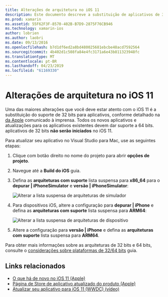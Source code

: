 ```yaml
---
title: Alterações de arquitetura no iOS 11
description: Este documento descreve a substituição de aplicativos de 32 bits no iOS 11. Ele discute como atualizar os aplicativos para arquiteturas de 64 bits de destino.
ms.prod: xamarin
ms.assetid: 55F62F3F-8570-402B-B7D9-2875F76CB946
ms.technology: xamarin-ios
author: lobrien
ms.author: laobri
ms.date: 09/13/2016
ms.openlocfilehash: b7d1df6ed2a8bd480025681ebcbe48acd7592564
ms.sourcegitcommit: 4b402d1c508fa84e4fc3171a6e43b811323948fc
ms.translationtype: MT
ms.contentlocale: pt-BR
ms.lasthandoff: 04/23/2019
ms.locfileid: "61169330"
---
```

# <a name="architecture-changes-in-ios-11"></a>Alterações de arquitetura no iOS 11

Uma das maiores alterações que você deve estar atento com o iOS 11 é a substituição do suporte de 32 bits para aplicativos, conforme detalhado na [da Apple](https://developer.apple.com/news/?id=06282017b) comunicado à imprensa. Todos os novos aplicativos e atualizações para os aplicativos existentes devem dar suporte a 64 bits. aplicativos de 32 bits **não serão iniciados** no iOS 11.

Para atualizar seu aplicativo no Visual Studio para Mac, use as seguintes etapas:

1. Clique com botão direito no nome do projeto para abrir **opções de projeto**.
2. Navegue até a **Build do iOS** guia.
3. Defina as **arquiteturas com suporte** lista suspensa para **x86_64** para o **depurar | iPhoneSimulator** e **versão | iPhoneSimulator**:

    ![Alterar a lista suspensa de arquiteturas de simulador](architecture-changes-images/image1.png)

4. Para dispositivos iOS, altere a configuração para **depurar | iPhone** e defina as **arquiteturas com suporte** lista suspensa para **ARM64**:

    ![Alterar a lista suspensa de arquiteturas de dispositivo](architecture-changes-images/image2.png)

5. Altere a configuração para **versão | iPhone** e defina as **arquiteturas com suporte** lista suspensa para **ARM64**.

Para obter mais informações sobre as arquiteturas de 32 bits e 64 bits, consulte o [considerações sobre plataformas de 32/64 bits](~/cross-platform/macios/32-and-64/index.md#ios) guia.

## <a name="related-links"></a>Links relacionados

- [O que há de novo no iOS 11 (Apple)](https://developer.apple.com/ios/)
- [Página de Store de aplicativo atualizado do produto (Apple)](https://developer.apple.com/app-store/product-page/)
- [Atualizar seu aplicativo para iOS 11 (WWDC) (vídeo)](https://developer.apple.com/videos/play/wwdc2017/204/)
